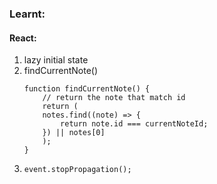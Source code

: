 ### Learnt:

#### React:

1. lazy initial state
2. findCurrentNote()
   ```
   function findCurrentNote() {
       // return the note that match id
       return (
       notes.find((note) => {
           return note.id === currentNoteId;
       }) || notes[0]
       );
   }
   ```
3. `event.stopPropagation();`
